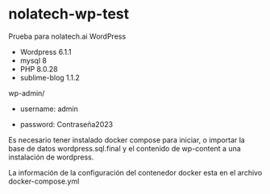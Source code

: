 # nolatech-wp-test
Prueba para nolatech.ai WordPress

- Wordpress 6.1.1
- mysql 8
- PHP 8.0.28
- sublime-blog 1.1.2

wp-admin/

- username: admin

- password: Contraseña2023

Es necesario tener instalado docker compose para iniciar, o importar la base de datos wordpress.sql.final
y el contenido de wp-content a una instalación de wordpress.

La información de la configuración del contenedor docker esta en el archivo docker-compose.yml

